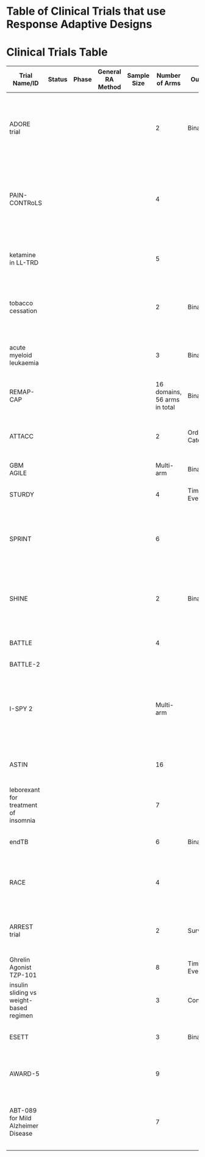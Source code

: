 # Table of Clinical Trials that use Response Adaptive Designs

# Clinical Trials Table
| Trial Name/ID                           | Status    | Phase     | General RA Method        | Sample Size                 | Number of Arms                   | Outcome                        | Condition                  | Primary Endpoint                                                                                             | DOI                                                                                                      |
|-----------------------------------------|-----------|-----------|--------------------------|-----------------------------|----------------------------------|--------------------------------|-----------------------------|----------------------------------------------------------------------------------------------------------|----------------------------------------------------------------------------------------------------------|
| ADORE trial                             |           |           |                          |                              | 2                                | Binary                        |                             | Number of early preterm births                                                                           | [DOI link 1](https://doi.org/10.1186/s12884-017-1244-5), [DOI link 2](https://doi.org/10.1080/10543406.2022.2148161), [DOI link 3](https://doi.org/10.1016/j.eclinm.2021.100905) |
| PAIN-CONTRoLS                           |           |           |                          |                              | 4                                |                                |                             | Combination of two endpoints: at least 50% pain reduction in Likert scale AND observed percentage of patients who quit | [DOI link 1](https://doi.org/10.1016/j.conctc.2023.101220), [DOI link 2](https://doi.org/10.1001/jamaneurol.2020.2590), [DOI link 3](https://doi.org/10.1186/s13063-016-1544-5) |
| ketamine in LL-TRD                      |           |           |                          |                              | 5                                |                                |                             | Treatment response 50% improvement on depression rating scale                                           | [DOI link 1](https://doi.org/10.1038/s41386-021-01242-9), [DOI link 2](https://doi.org/10.1016/j.conctc.2019.100432)                                              |
| tobacco cessation                       |           |           |                          |                              | 2                                | Binary                        |                             | Biochemically verified abstinence                                                                       | [DOI link 1](https://doi.org/10.1001/jamainternmed.2022.7170), [DOI link 2](https://doi.org/10.1186/s13063-017-2119-9)                                                 |
| acute myeloid leukaemia                 |           |           |                          |                              | 3                                | Binary                        |                             | Complete remission without nonhematologic grade 4 toxicity by 50 days                                   | [DOI link](https://doi.org/10.1200/jco.2003.11.016)                                                    |
| REMAP-CAP                               |           |           |                          |                              | 16 domains, 56 arms in total     | Binary                        |                             | 90-day mortality                                                                                        | [DOI link](https://doi.org/10.1513/AnnalsATS.202003-192SD)                                             |
| ATTACC                                  |           |           |                          |                              | 2                                | Ordinal Categorical           |                             | Three possible outcomes based on the worst status of each patient through day 30                        | [DOI link](https://doi.org/10.1177/1740774520943846)                                                   |
| GBM AGILE                               |           |           |                          |                              | Multi-arm                        | Binary                        |                             | Overall survival                                                                                        | [DOI link](https://doi.org/10.1158/1078-0432.CCR-17-0764)                                              |
| STURDY                                  |           |           |                          |                              | 4                                | Time-to-Event                 |                             | Time to first fall or death (whichever comes first)                                                    | [DOI link](https://doi.org/10.1016/j.cct.2018.08.004)                                                  |
| SPRINT                                  |           |           |                          |                              | 6                                |                                |                             | Change from baseline in the mean 24-hour average general pain intensity (AGPI) score                    | [DOI link](https://doi.org/10.1097/j.pain.0000000000000983)                                            |
| SHINE                                   |           |           |                          |                              | 2                                | Binary                        |                             | Number of participants with a favourable modified Rankin scale (yes/no --> dichotomised)                | [DOI link 1](https://doi.org/10.1186/s13063-015-0574-8), [DOI link 2](https://doi.org/10.1111/ijs.12045) |
| BATTLE                                  |           |           |                          |                              | 4                                |                                |                             | 8-week disease control rate (DCR)                                                                      | [DOI link](https://doi.org/10.1158/2159-8274.CD-10-0010)                                               |
| BATTLE-2                                |           |           |                          |                              |                                  |                                |                             |                                                                                                          | [DOI link](https://doi.org/10.1200/JCO.2015.66.0084)                                                   |
| I-SPY 2                                 |           |           |                          |                              | Multi-arm                        |                                |                             | Pathologic complete response (pCR)                                                                     | [DOI link 1](https://doi.org/10.1038/clpt.2009.68), [DOI link 2](https://doi.org/10.1056/NEJMoa1513749), [DOI link 3](https://doi.org/10.1056/NEJMoa1513750) |
| ASTIN                                   |           |           |                          |                              | 16                               |                                |                             | Change from baseline to day 90 on the Scandinavian Stroke Scale                                         | [DOI link](https://doi.org/10.1161/01.STR.0000092527.33910.89)                                         |
| leborexant for treatment of insomnia    |           |           |                          |                              | 7                                |                                |                             | Utility function integrating sleep efficiency and the scale (zero or >1)                               | [DOI link](https://doi.org/10.5664/jcsm.6800)                                                          |
| endTB                                   |           |           |                          |                              | 6                                | Binary                        |                             | Treatment success at 73 weeks after randomisation                                                       | [DOI link](https://doi.org/10.1177/1740774516665090)                                                   |
| RACE                                    |           |           |                          |                              | 4                                |                                |                             | Sequential organ failure assessment score at 48 hours from enrollment                                   | [DOI link](https://doi.org/10.1001/jamanetworkopen.2018.6076)                                          |
| ARREST trial                            |           |           |                          |                              | 2                                | Survival                      |                             | Number of patients who survived to hospital discharge                                                   | [DOI link 1](https://doi.org/10.1016/j.ahj.2020.07.006), [DOI link 2](https://doi.org/10.1016%2FS0140-6736(20)32338-2) |
| Ghrelin Agonist TZP-101                 |           |           |                          |                              | 8                                | Time-to-Event                 |                             | Time to first bowel movement                                                                           | [DOI link](https://doi.org/10.1007%2FDCR.0b013e3181b54166)                                             |
| insulin sliding vs weight-based regimen |           |           |                          |                              | 3                                | Continuous                    |                             | Hospital length of stay                                                                                | [DOI link](https://doi.org/10.1177%2F1740774511398368)                                                 |
| ESETT                                   |           |           |                          |                              | 3                                | Binary                        |                             | Clinical cessation of status epilepticus                                                                | [DOI link](https://doi.org/10.1111/epi.12288)                                                          |
| AWARD-5                                 |           |           |                          |                              | 9                                |                                |                             | Clinical utility index (CUI) with possible values from 0 to 6                                           | [DOI link](https://doi.org/10.1111/dom.12305)                                                          |
| ABT-089 for Mild Alzheimer Disease      |           |           |                          |                              | 7                                |                                |                             | Alzheimer’s Disease Assessment Scale, cognition subscale (ADAS-Cog) total score                         | [DOI link](https://doi.org/10.1097/WAD.0000000000000093)                                               |
